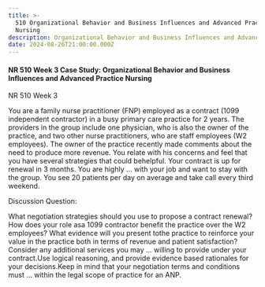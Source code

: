 ```yaml
---
title: >-
  510 Organizational Behavior and Business Influences and Advanced Practice
  Nursing
description: Organizational Behavior and Business Influences and Advanced Practice Nursing
date: 2024-08-26T21:00:00.000Z
---
```


#### NR 510 Week 3 Case Study: Organizational Behavior and Business Influences and Advanced Practice Nursing

NR 510 Week 3

You are a family nurse practitioner (FNP) employed as a contract (1099 independent contractor) in a busy primary care practice for 2 years. The providers in the group include one physician, who is also the owner of the practice, and two other nurse practitioners, who are staff employees (W2 employees). The owner of the practice recently made comments about the need to produce more revenue. You relate with his concerns and feel that you have several strategies that could behelpful. Your contract is up for renewal in 3 months. You are highly … with your job and want to stay with the group. You see 20 patients per day on average and take call every third weekend.

Discussion Question:

What negotiation strategies should you use to propose a contract renewal? How does your role asa 1099 contractor benefit the practice over the W2 employees? What evidence will you present tothe practice to reinforce your value in the practice both in terms of revenue and patient satisfaction? Consider any additional services you may … willing to provide under your contract.Use logical reasoning, and provide evidence based rationales for your decisions.Keep in mind that your negotiation terms and conditions must … within the legal scope of practice for an ANP.
